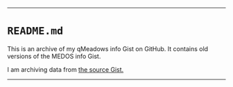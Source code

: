 
***

# `README.md`

This is an archive of my qMeadows info Gist on GitHub. It contains old versions of the MEDOS info Gist.

I am archiving data from [the source Gist.](https://gist.github.com/seanpm2001/f1970d7a745fb4f8acde0e9364d727a1/)

***
